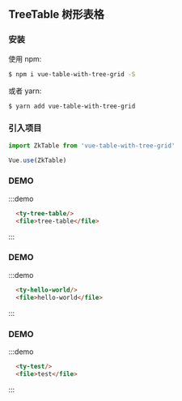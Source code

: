 
## TreeTable 树形表格
### 安装
 使用 npm:
```bash
$ npm i vue-table-with-tree-grid -S
```
或者 yarn:
```bash
$ yarn add vue-table-with-tree-grid
```
### 引入项目
```javascript
import ZkTable from 'vue-table-with-tree-grid'

Vue.use(ZkTable)
```
### DEMO
:::demo
```html
  <ty-tree-table/>
  <file>tree-table</file>
```
:::
### DEMO
:::demo
```html
  <ty-hello-world/>
  <file>hello-world</file>
```
:::

### DEMO
:::demo
```html
  <ty-test/>
  <file>test</file>
```
:::
